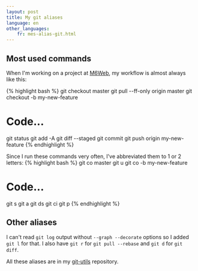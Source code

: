 ```yaml
---
layout: post
title: My git aliases
language: en
other_languages:
    fr: mes-alias-git.html
---
```

## Most used commands

When I'm working on a project at [M6Web](http://tech.m6web.fr), my workflow is almost always like this:

{% highlight bash %}
git checkout master
git pull --ff-only origin master
git checkout -b my-new-feature
# Code...
git status
git add -A
git diff --staged
git commit
git push origin my-new-feature
{% endhighlight %}

Since I run these commands very often, I've abbreviated them to 1 or 2 letters:
{% highlight bash %}
git co master
git u
git co -b my-new-feature
# Code...
git s
git a
git ds
git ci
git p
{% endhighlight %}

## Other aliases

I can't read `git log` output without `--graph --decorate` options so I added `git l` for that.
I also have `git r` for `git pull --rebase` and `git d` for `git diff`.

All these aliases are in my [git-utils](https://github.com/adriensamson/git-utils) repository.
